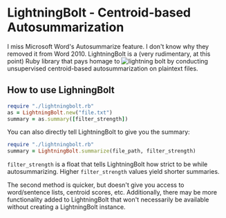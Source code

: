 # LightningBolt - Centroid-based Autosummarization #

I miss Microsoft Word's Autosummarize feature.  I don't know why they removed it from Word 2010.  LightningBolt is a (very rudimentary, at this point) Ruby library that pays homage to ![lightning bolt](http://mattparmett.com/img/as.png) by conducting unsupervised centroid-based autosummarization on plaintext files.

## How to use LighningBolt ##

```ruby
require "./lightningbolt.rb"
as = LightningBolt.new("file.txt")
summary = as.summary([filter_strength])
```

You can also directly tell LightningBolt to give you the summary:

```ruby
require "./lightningbolt.rb"
summary = LightningBolt.summarize(file_path, filter_strength)
```

```filter_strength``` is a float that tells LightningBolt how strict to be while autosummarizing.  Higher ```filter_strength``` values yield shorter summaries.

The second method is quicker, but doesn't give you access to word/sentence lists, centroid scores, etc.  Additionally, there may be more functionality added to LightningBolt that won't necessarily be available without creating a LightningBolt instance.